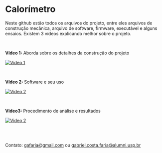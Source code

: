 # Calorímetro

Neste github estão todos os arquivos do projeto, entre eles arquivos de construção mecânica, arquivo de software, firmware, executável e alguns ensaios.
Existem 3 vídeos explicando melhor sobre o projeto.

<br>

**Vídeo 1:**  Aborda sobre os detalhes da construção do projeto

[![Video 1](https://img.youtube.com/vi/RRTPrstH1NE/0.jpg)](https://www.youtube.com/watch?v=RRTPrstH1NE)

<br>

  
**Vídeo 2:**  Software e seu uso


[![Video 2](https://img.youtube.com/vi/grldM0TJIz4/0.jpg)](https://www.youtube.com/watch?v=grldM0TJIz4)


<br>

**Video3:** Procedimento de análise e resultados

[![Video 2](https://img.youtube.com/vi/zke7yPpmnRY/0.jpg)](https://www.youtube.com/watch?v=zke7yPpmnRY)


<br>
<br>



Contato:
gafaria@gmail.com ou gabriel.costa.faria@alumni.usp.br
